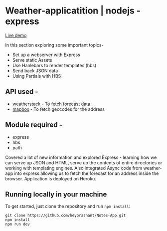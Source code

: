 # Weather-applicatition | nodejs - express

<a href="https://heyprashant-weather-app.herokuapp.com/"> Live demo </a>

In this section exploring some important topics-
<ul>
<li> Set up a webserver with Express
<li> Serve static Assets
<li> Use Hanlebars to render templates (hbs) 
<li> Send back JSON data
<li> Using Partials with HBS
</ul>

## API used - 
<ul>
  <li> <a href = 'https://weatherstack.com/' >weatherstack</a> - To fetch forecast data
  <li> <a href = 'https://www.mapbox.com/' > mapbox</a> - To fetch geocodes for the address
 </ul>  
 
## Module required -
<ul>
<li> express
<li> hbs
<li> path
</ul>

Covered a lot of new information and explored Express - learning how we can serve up JSON and HTML, serve up the contents of entire directories or working with templating engines.
Also integrated Async code from weather-app into express allowing us to fetch the forecast for an address inside the browser. 
Application is deployed on Heroku.

## Running locally in your machine
To get started, just clone the repository and run ```npm install```:
```
git clone https://github.com/heyprashant/Notes-App.git
npm install
npm run dev
```

